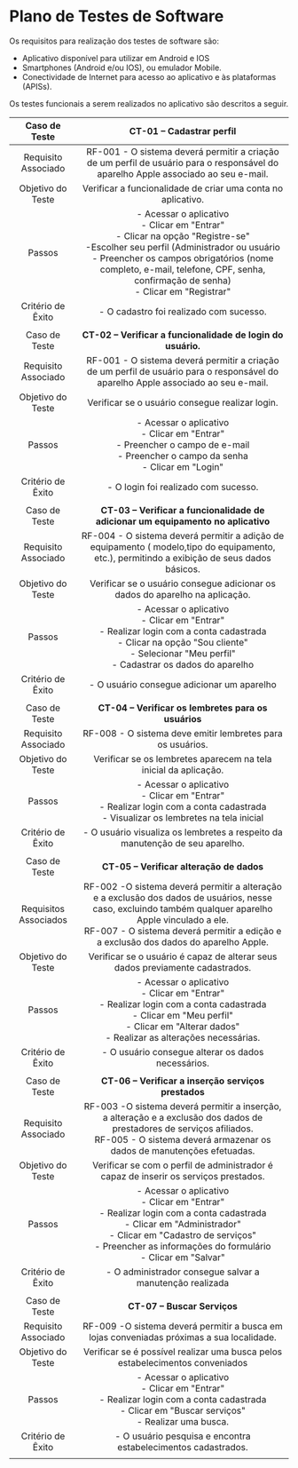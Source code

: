 
# Plano de Testes de Software

Os requisitos para realização dos testes de software são: 

- Aplicativo disponível para utilizar em Android e IOS
- Smartphones (Android e/ou IOS), ou emulador Mobile.
- Conectividade de Internet para acesso ao aplicativo e às plataformas (APISs).

Os testes funcionais a serem realizados no aplicativo são descritos a seguir.
 
| Caso de Teste 	|**CT-01 – Cadastrar perfil**|
|:---:	|:---:	|
|	Requisito Associado 	| RF-001 - O sistema deverá permitir a criação de um perfil de usuário para o responsável do aparelho Apple associado ao seu e-mail.
| Objetivo do Teste 	| Verificar a funcionalidade de criar uma conta no aplicativo. |
| Passos 	| - Acessar o aplicativo <br> - Clicar em "Entrar" <br>  - Clicar na opção "Registre-se" <br> -Escolher seu perfil (Administrador  ou usuário <br>- Preencher os campos obrigatórios (nome completo, e-mail, telefone, CPF, senha, confirmação de senha) <br> - Clicar em "Registrar" |
|Critério de Êxito | - O cadastro foi realizado com sucesso. |
|  	|  	|
| Caso de Teste 	| **CT-02 – Verificar a funcionalidade de login do usuário.**|
|Requisito Associado | RF-001 - O sistema deverá permitir a criação de um perfil de usuário para o responsável do aparelho Apple associado ao seu e-mail.
| Objetivo do Teste 	| Verificar se o usuário consegue realizar login. |
| Passos 	| - Acessar o aplicativo <br> - Clicar em "Entrar" <br> - Preencher o campo de e-mail <br> - Preencher o campo da senha <br> - Clicar em "Login" |
|Critério de Êxito | - O login foi realizado com sucesso. |
|  	|  	|
| Caso de Teste |**CT-03 – Verificar a funcionalidade de adicionar um equipamento no aplicativo** |
|Requisito Associado | RF-004 - O sistema deverá permitir a adição de equipamento ( modelo,tipo do equipamento, etc.), permitindo a exibição de seus dados básicos.	|
|Objetivo do Teste | Verificar se o usuário consegue adicionar os dados do aparelho na aplicação. |
|Passos | - Acessar o aplicativo <br> - Clicar em "Entrar" <br> - Realizar login com a conta cadastrada <br> - Clicar na opção "Sou cliente" <br> - Selecionar "Meu perfil" <br> - Cadastrar os dados do aparelho |
|Critério de Êxito | - O usuário consegue adicionar um aparelho  |
|  	|  	|
| Caso de Teste | **CT-04 –  Verificar os lembretes para os usuários** |
|Requisito Associado | RF-008 - O sistema deve emitir lembretes para os usuários.		|
|Objetivo do Teste | Verificar se os lembretes aparecem na tela inicial da aplicação. |
|Passos | - Acessar o aplicativo <br> - Clicar em "Entrar" <br> - Realizar login com a conta cadastrada <br> - Visualizar os lembretes na tela inicial |
|Critério de Êxito | - O usuário visualiza os lembretes a respeito da manutenção de seu aparelho. |
|  	|  	|
| Caso de Teste | **CT-05 –  Verificar alteração de dados** |
|Requisitos Associados | RF-002 -O sistema deverá permitir a alteração e a exclusão dos dados de usuários, nesse caso, excluindo também qualquer aparelho Apple vinculado a ele. <br> RF-007 - O sistema deverá permitir a edição e a exclusão dos dados do aparelho Apple.	| 
|Objetivo do Teste | Verificar se o usuário é capaz de alterar seus dados previamente cadastrados. |
|Passos | - Acessar o aplicativo <br> - Clicar em "Entrar" <br> - Realizar login com a conta cadastrada <br> - Clicar em "Meu perfil" <br> - Clicar em "Alterar dados" <br> - Realizar as alterações necessárias.  |
|Critério de Êxito | - O usuário consegue alterar os dados necessários. |
|  	|  	|
| Caso de Teste | **CT-06 –  Verificar a inserção serviços prestados** |
|Requisito Associado | RF-003 -O sistema deverá permitir a inserção, a alteração e a exclusão dos dados de prestadores de serviços afiliados. <br>RF-005 - O sistema deverá armazenar os dados de manutenções efetuadas.	| 
|Objetivo do Teste | Verificar se com o perfil de administrador é capaz de inserir os serviços prestados. |
|Passos | - Acessar o aplicativo <br> - Clicar em "Entrar" <br> - Realizar login com a conta cadastrada <br> - Clicar em "Administrador" <br> - Clicar em "Cadastro de serviços" <br> - Preencher as informações do formulário <br> - Clicar em "Salvar" |
|Critério de Êxito | - O administrador consegue salvar a manutenção realizada |
|  	|  	|
| Caso de Teste | **CT-07 –  Buscar Serviços** |
|Requisito Associado | RF-009	-O sistema deverá permitir a busca em lojas conveniadas próximas a sua localidade.		| 
|Objetivo do Teste | Verificar se é possível realizar uma busca pelos estabelecimentos conveniados |
|Passos | - Acessar o aplicativo <br> - Clicar em "Entrar" <br> - Realizar login com a conta cadastrada <br> - Clicar em "Buscar serviços" <br> - Realizar uma busca. <br> |
|Critério de Êxito | - O usuário pesquisa e encontra estabelecimentos cadastrados. |
|  	|  	|

